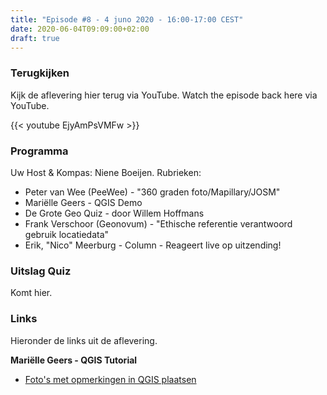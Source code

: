 ```yaml
---
title: "Episode #8 - 4 juno 2020 - 16:00-17:00 CEST"
date: 2020-06-04T09:09:00+02:00
draft: true
---
```


### Terugkijken
Kijk de aflevering hier terug via YouTube. Watch the episode back here via YouTube.

{{< youtube EjyAmPsVMFw >}}


### Programma

Uw Host & Kompas: Niene Boeijen. Rubrieken:

* Peter van Wee (PeeWee) - "360 graden foto/Mapillary/JOSM"
* Mariëlle Geers - QGIS Demo
* De Grote Geo Quiz - door Willem Hoffmans
* Frank Verschoor (Geonovum) - "Ethische referentie verantwoord gebruik locatiedata" 
* Erik, "Nico" Meerburg - Column - Reageert live op uitzending!

### Uitslag Quiz

Komt hier.

### Links

Hieronder de links uit de aflevering.

**Mariëlle Geers - QGIS Tutorial**

* [Foto's met opmerkingen in QGIS plaatsen](https://youtu.be/29EBLbuStLM)
